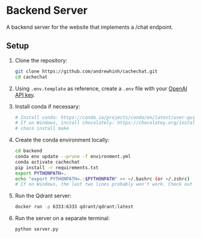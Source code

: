# Backend Server

A backend server for the website that implements a /chat endpoint.

## Setup

1. Clone the repository:

    ```bash
    git clone https://github.com/andrewhinh/cachechat.git
    cd cachechat
    ```

2. Using `.env.template` as reference, create a `.env` file with your [OpenAI API key](https://beta.openai.com/account/api-keys).

3. Install conda if necessary:

    ```bash
    # Install conda: https://conda.io/projects/conda/en/latest/user-guide/install/index.html#regular-installation
    # If on Windows, install chocolately: https://chocolatey.org/install. Then, run:
    # choco install make
    ```

4. Create the conda environment locally:

    ```bash
    cd backend
    conda env update --prune -f environment.yml
    conda activate cachechat
    pip install -r requirements.txt
    export PYTHONPATH=.
    echo "export PYTHONPATH=.:$PYTHONPATH" >> ~/.bashrc (or ~/.zshrc)
    # If on Windows, the last two lines probably won't work. Check out this guide for more info: https://datatofish.com/add-python-to-windows-path/
    ```

5. Run the Qdrant server:

   ```bash
   docker run -p 6333:6333 qdrant/qdrant:latest
   ```

6. Run the server on a separate terminal:

    ```bash
    python server.py
    ```
